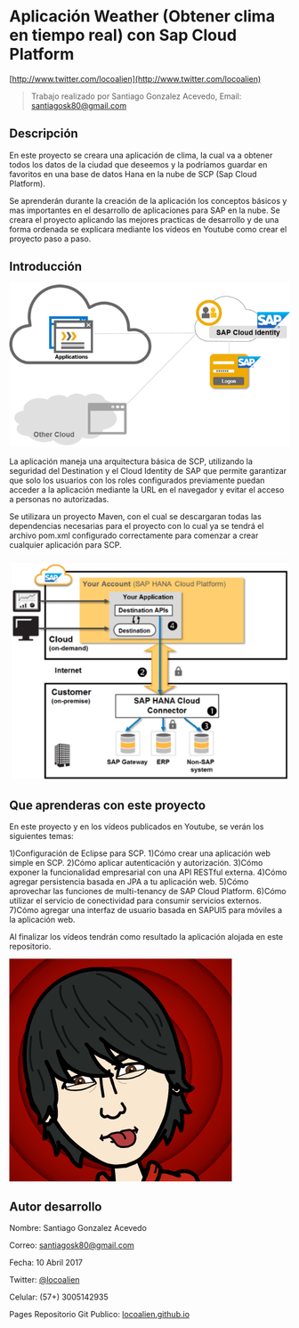 # Aplicación Weather (Obtener clima en tiempo real) con Sap Cloud Platform

[http://www.twitter.com/locoalien](http://www.twitter.com/locoalien)

> Trabajo realizado por Santiago Gonzalez Acevedo, Email: santiagosk80@gmail.com

## Descripción
En este proyecto se creara una aplicación de clima, la cual va a obtener todos los datos de la ciudad que deseemos y la podríamos guardar en favoritos en una base de datos Hana en la nube de SCP (Sap Cloud Platform).

Se aprenderán durante la creación de la aplicación los conceptos básicos y mas importantes en el desarrollo de aplicaciones para SAP en la nube. Se creara el proyecto aplicando las mejores practicas de desarrollo y de una forma ordenada se explicara mediante los vídeos en Youtube como crear el proyecto paso a paso. 

## Introducción

![Figura 0.1][1]

 [1]: images/cloud_identity.png

La aplicación maneja una arquitectura básica de SCP, utilizando la seguridad del Destination y el Cloud Identity de SAP que permite garantizar que solo los usuarios con los roles configurados previamente puedan acceder a la aplicación mediante la URL en el navegador y evitar el acceso a personas no autorizadas.

Se utilizara un proyecto Maven, con el cual se descargaran todas las dependencias necesarias para el proyecto con lo cual ya se tendrá el archivo pom.xml configurado correctamente para comenzar a crear cualquier aplicación para SCP.

![Figura 0.1][2]

 [2]: images/arquitectura.png


## Que aprenderas con este proyecto

En este proyecto y en los vídeos publicados en Youtube, se verán los siguientes temas:

1)Configuración de Eclipse para SCP.
1)Cómo crear una aplicación web simple en SCP.
2)Cómo aplicar autenticación y autorización.
3)Cómo exponer la funcionalidad empresarial con una API RESTful externa.
4)Cómo agregar persistencia basada en JPA a tu aplicación web.
5)Cómo aprovechar las funciones de multi-tenancy de SAP Cloud Platform.
6)Cómo utilizar el servicio de conectividad para consumir servicios externos.
7)Cómo agregar una interfaz de usuario basada en SAPUI5 para móviles a la aplicación web.

Al finalizar los vídeos tendrán como resultado la aplicación alojada en este repositorio.


![Figura 0.2][3]

[3]: images/locoalien.png

## Autor desarrollo

Nombre: Santiago Gonzalez Acevedo

Correo: santiagosk80@gmail.com

Fecha: 10 Abril 2017

Twitter: [@locoalien][1]

Celular: (57+) 3005142935

Pages Repositorio Git Publico: [locoalien.github.io][2]

